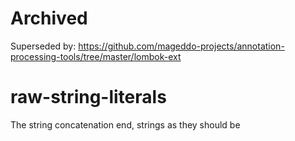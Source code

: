 # Archived
Superseded by: https://github.com/mageddo-projects/annotation-processing-tools/tree/master/lombok-ext

# raw-string-literals
The string concatenation end, strings as they should be

